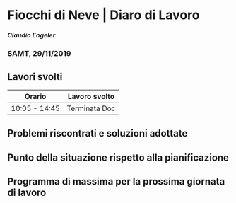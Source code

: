 # Fiocchi di Neve | Diaro di Lavoro
##### Claudio Engeler
### SAMT, 29/11/2019

## Lavori svolti


|Orario        |Lavoro svolto                     |
|--------------|----------------------------------|
|10:05 - 14:45 | Terminata Doc      |

##  Problemi riscontrati e soluzioni adottate


##  Punto della situazione rispetto alla pianificazione


## Programma di massima per la prossima giornata di lavoro